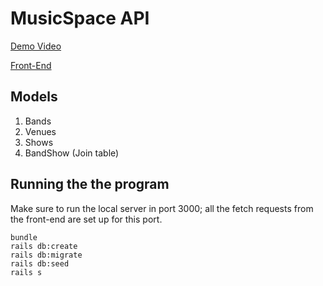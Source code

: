 # MusicSpace API

[Demo Video](https://www.youtube.com/watch?v=jox1A4WOzlU)

[Front-End](https://github.com/donkeywaffles/musicSpaceFrontend)

## Models
1. Bands
2. Venues
3. Shows
4. BandShow (Join table)

## Running the the program

Make sure to run the local server in port 3000; all the fetch requests from the front-end are set up for this port.

```
bundle
rails db:create
rails db:migrate
rails db:seed
rails s
```
